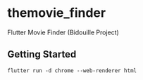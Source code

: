 # themovie_finder

Flutter Movie Finder (Bidouille Project)

## Getting Started

```
flutter run -d chrome --web-renderer html
```